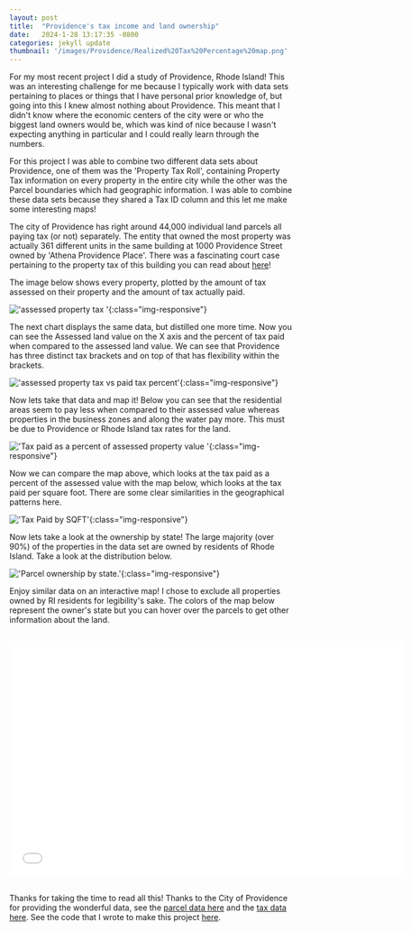 ```yaml
---
layout: post
title:  "Providence's tax income and land ownership"
date:   2024-1-28 13:17:35 -0800
categories: jekyll update
thumbnail: '/images/Providence/Realized%20Tax%20Percentage%20map.png'
---
```


For my most recent project I did a study of Providence, Rhode Island! This was an interesting challenge for me because I typically work with data sets pertaining to places or things that I have personal prior knowledge of, but going into this I knew almost nothing about Providence. This meant that I didn't know where the economic centers of the city were or who the biggest land owners would be, which was kind of nice because I wasn't expecting anything in particular and I could really learn through the numbers.

For this project I was able to combine two different data sets about Providence, one of them was the 'Property Tax Roll', containing Property Tax information on every property in the entire city while the other was the Parcel boundaries which had geographic information. I was able to combine these data sets because they shared a Tax ID column and this let me make some interesting maps! 

The city of Providence has right around 44,000 individual land parcels all paying tax (or not) separately. The entity that owned the most property was actually 361 different units in the same building at 1000 Providence Street owned by 'Athena Providence Place'. There was a fascinating court case pertaining to the property tax of this building you can read about [here](https://law.justia.com/cases/rhode-island/supreme-court/2021/19-247.html)!

The image below shows every property, plotted by the amount of tax assessed on their property and the amount of tax actually paid. 

!['assessed property tax '](/images/Providence/Assessed%20Property%20Value%20vs%20Paid%20Tax.png){:class="img-responsive"}

The next chart displays the same data, but distilled one more time. Now you can see the Assessed land value on the X axis and the percent of tax paid when compared to the assessed land value. We can see that Providence has three distinct tax brackets and on top of that has flexibility within the brackets.

!['assessed property tax vs paid tax percent'](/images/Providence/Assessed%20Property%20Value%20vs%20Paid%20Tax%20Percent.png){:class="img-responsive"}

Now lets take that data and map it! Below you can see that the residential areas seem to pay less when compared to their assessed value whereas properties in the business zones and along the water pay more. This must be due to Providence or Rhode Island tax rates for the land.

!['Tax paid as a percent of assessed property value '](/images/Providence/Realized%20Tax%20Percentage%20map.png){:class="img-responsive"}

Now we can compare the map above, which looks at the tax paid as a percent of the assessed value with the map below, which looks at the tax paid per square foot. There are some clear similarities in the geographical patterns here.

!['Tax Paid by SQFT'](/images/Providence/Assessed%20Property%20Value%20by%20SQFT.png){:class="img-responsive"}

Now lets take a look at the ownership by state! The large majority (over 90%) of the properties in the data set are owned by residents of Rhode Island. Take a look at the distribution below.

!['Parcel ownership by state.'](/images/Providence/All%20Properties%20By%20State.png){:class="img-responsive"}

Enjoy similar data on an interactive map! I chose to exclude all properties owned by RI residents for legibility's sake. The colors of the map below represent the owner's state but you can hover over the parcels to get other information about the land. 

<br>
<div class="video-container">
    <iframe src="/images/Providence/Out_of_state_ownership.html" height="415" width="700" allowfullscreen="" frameborder="0">
    </iframe>
</div>
<br>


Thanks for taking the time to read all this! Thanks to the City of Providence for providing the wonderful data, see the [parcel data here](https://data.providenceri.gov/Neighborhoods/Providence-Parcel-Boundaries-2017/78bu-i8at) and the [tax data here](https://data.providenceri.gov/dataset/2023-Property-Tax-Roll/fd8d-n74v/about_data). See the code that I wrote to make this project [here](https://github.com/amschechter/amschechter.github.io/blob/main/DataScience/Shape%20Projects/Providence_Property_Tax.ipynb).